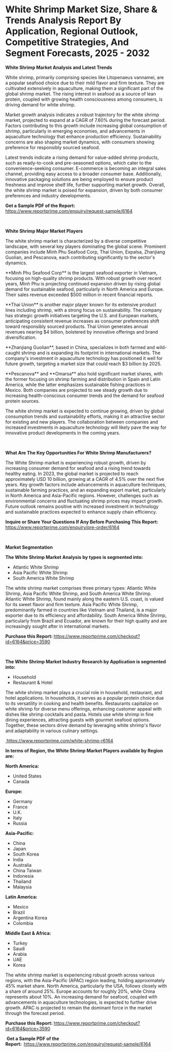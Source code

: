 <p><h1>White Shrimp Market Size, Share & Trends Analysis Report By Application, Regional Outlook, Competitive Strategies, And Segment Forecasts, 2025 - 2032</h1></p><p><strong>White Shrimp Market Analysis and Latest Trends</strong></p>
<p><p>White shrimp, primarily comprising species like Litopenaeus vannamei, are a popular seafood choice due to their mild flavor and firm texture. They are cultivated extensively in aquaculture, making them a significant part of the global shrimp market. The rising interest in seafood as a source of lean protein, coupled with growing health consciousness among consumers, is driving demand for white shrimp.</p><p>Market growth analysis indicates a robust trajectory for the white shrimp market, projected to expand at a CAGR of 7.60% during the forecast period. Factors contributing to this growth include increasing global consumption of shrimp, particularly in emerging economies, and advancements in aquaculture technology that enhance production efficiency. Sustainability concerns are also shaping market dynamics, with consumers showing preference for responsibly sourced seafood.</p><p>Latest trends indicate a rising demand for value-added shrimp products, such as ready-to-cook and pre-seasoned options, which cater to the convenience-seeking consumer. E-commerce is becoming an integral sales channel, providing easy access to a broader consumer base. Additionally, innovative packaging solutions are being employed to ensure product freshness and improve shelf life, further supporting market growth. Overall, the white shrimp market is poised for expansion, driven by both consumer preferences and industry developments.</p></p>
<p><strong>Get a Sample PDF of the Report:&nbsp;</strong> <a href="https://www.reportprime.com/enquiry/request-sample/6164?utm_campaign=4521&utm_medium=2&utm_source=Github&utm_content=ia&utm_term=14052025&utm_id=white-shrimp">https://www.reportprime.com/enquiry/request-sample/6164</a></p>
<p>&nbsp;</p>
<p><strong>White Shrimp Major Market Players</strong></p>
<p><p>The white shrimp market is characterized by a diverse competitive landscape, with several key players dominating the global scene. Prominent companies include Minh Phu Seafood Corp, Thai Union, Expalsa, Zhanjiang Guolian, and Pescanova, each contributing significantly to the sector's dynamics.</p><p>**Minh Phu Seafood Corp** is the largest seafood exporter in Vietnam, focusing on high-quality shrimp products. With robust growth over recent years, Minh Phu is projecting continued expansion driven by rising global demand for sustainable seafood, particularly in North America and Europe. Their sales revenue exceeded $500 million in recent financial reports.</p><p>**Thai Union** is another major player known for its extensive product lines including shrimp, with a strong focus on sustainability. The company has strategic growth initiatives targeting the U.S. and European markets, anticipating consistent revenue increases as consumer preferences shift toward responsibly sourced products. Thai Union generates annual revenues nearing $4 billion, bolstered by innovative offerings and brand diversification.</p><p>**Zhanjiang Guolian**, based in China, specializes in both farmed and wild-caught shrimp and is expanding its footprint in international markets. The company's investment in aquaculture technology has positioned it well for future growth, targeting a market size that could reach $3 billion by 2025.</p><p>**Pescanova** and **Omarsa** also hold significant market shares, with the former focusing on shrimp farming and distribution in Spain and Latin America, while the latter emphasizes sustainable fishing practices in Mexico. Both companies are projected to see steady growth due to increasing health-conscious consumer trends and the demand for seafood protein sources.</p><p>The white shrimp market is expected to continue growing, driven by global consumption trends and sustainability efforts, making it an attractive sector for existing and new players. The collaboration between companies and increased investments in aquaculture technology will likely pave the way for innovative product developments in the coming years.</p></p>
<p>&nbsp;</p>
<p><strong>What Are The Key Opportunities For White Shrimp Manufacturers?</strong></p>
<p><p>The White Shrimp market is experiencing robust growth, driven by increasing consumer demand for seafood and a rising trend towards healthy eating. In 2023, the global market is projected to reach approximately USD 10 billion, growing at a CAGR of 4.5% over the next five years. Key growth factors include advancements in aquaculture techniques, sustainable farming practices, and an expanding export market, particularly in North America and Asia-Pacific regions. However, challenges such as environmental concerns and fluctuating shrimp prices may impact growth. Future outlook remains positive with increased investment in technology and sustainable practices expected to enhance supply chain efficiency.</p></p>
<p><strong>Inquire or Share Your Questions If Any Before Purchasing This Report:</strong> <a href="https://www.reportprime.com/enquiry/pre-order/6164?utm_campaign=4521&utm_medium=2&utm_source=Github&utm_content=ia&utm_term=14052025&utm_id=white-shrimp">https://www.reportprime.com/enquiry/pre-order/6164</a></p>
<p>&nbsp;</p>
<p><strong>Market Segmentation</strong></p>
<p><strong>The White Shrimp Market Analysis by types is segmented into:</strong></p>
<p><ul><li>Atlantic White Shrimp</li><li>Asia Pacific White Shrimp</li><li>South America White Shrimp</li></ul></p>
<p><p>The white shrimp market comprises three primary types: Atlantic White Shrimp, Asia Pacific White Shrimp, and South America White Shrimp. Atlantic White Shrimp, found mainly along the eastern U.S. coast, is valued for its sweet flavor and firm texture. Asia Pacific White Shrimp, predominantly farmed in countries like Vietnam and Thailand, is a major exporter due to its efficiency and affordability. South America White Shrimp, particularly from Brazil and Ecuador, are known for their high quality and are increasingly sought after in international markets.</p></p>
<p><strong>Purchase this Report:&nbsp;</strong><a href="https://www.reportprime.com/checkout?id=6164&price=3590&utm_campaign=4521&utm_medium=2&utm_source=Github&utm_content=ia&utm_term=14052025&utm_id=white-shrimp">https://www.reportprime.com/checkout?id=6164&price=3590</a></p>
<p>&nbsp;</p>
<p><strong>The White Shrimp Market Industry Research by Application is segmented into:</strong></p>
<p><ul><li>Household</li><li>Restaurant & Hotel</li></ul></p>
<p><p>The white shrimp market plays a crucial role in household, restaurant, and hotel applications. In households, it serves as a popular protein choice due to its versatility in cooking and health benefits. Restaurants capitalize on white shrimp for diverse menu offerings, enhancing customer appeal with dishes like shrimp cocktails and pasta. Hotels use white shrimp in fine dining experiences, attracting guests with gourmet seafood options. Together, these sectors drive demand by leveraging white shrimp's flavor and adaptability in various culinary settings.</p></p>
<p><a href="https://www.reportprime.com/white-shrimp-r6164?utm_campaign=4521&utm_medium=2&utm_source=Github&utm_content=ia&utm_term=14052025&utm_id=white-shrimp">&nbsp;https://www.reportprime.com/white-shrimp-r6164</a></p>
<p><strong>In terms of Region, the White Shrimp Market Players available by Region are:</strong></p>
<p>
    <p> <strong> North America: </strong>
        <ul>
            <li>United States</li>
            <li>Canada</li>
        </ul>
        </p> 
    <p> <strong> Europe: </strong>
        <ul>
            <li>Germany</li>
            <li>France</li>
            <li>U.K.</li>
            <li>Italy</li>
            <li>Russia</li>
        </ul>
        </p> 
    <p> <strong> Asia-Pacific: </strong>
        <ul>
            <li>China</li>
            <li>Japan</li>
            <li>South Korea</li>
            <li>India</li>
            <li>Australia</li>
            <li>China Taiwan</li>
            <li>Indonesia</li>
            <li>Thailand</li>
            <li>Malaysia</li>
        </ul>
        </p> 
    <p> <strong> Latin America: </strong>
        <ul>
            <li>Mexico</li>
            <li>Brazil</li>
            <li>Argentina Korea</li>
            <li>Colombia</li>
        </ul>
        </p> 
    <p> <strong> Middle East & Africa: </strong>
        <ul>
            <li>Turkey</li>
            <li>Saudi</li>
            <li>Arabia</li>
            <li>UAE</li>
            <li>Korea</li>
        </ul>
    </p>
    </p>
<p><p>The white shrimp market is experiencing robust growth across various regions, with the Asia-Pacific (APAC) region leading, holding approximately 45% market share. North America, particularly the USA, follows closely with a share of around 25%. Europe accounts for roughly 20%, while China represents about 10%. An increasing demand for seafood, coupled with advancements in aquaculture technologies, is expected to further drive growth. APAC is projected to remain the dominant force in the market through the forecast period.</p></p>
<p><strong>Purchase this Report: </strong><a href="https://www.reportprime.com/checkout?id=6164&price=3590&utm_campaign=4521&utm_medium=2&utm_source=Github&utm_content=ia&utm_term=14052025&utm_id=white-shrimp">https://www.reportprime.com/checkout?id=6164&price=3590</a></p>
<p>&nbsp;<strong>Get a Sample PDF of the Report:&nbsp;&nbsp;</strong><a href="https://www.reportprime.com/enquiry/request-sample/6164?utm_campaign=4521&utm_medium=2&utm_source=Github&utm_content=ia&utm_term=14052025&utm_id=white-shrimp">https://www.reportprime.com/enquiry/request-sample/6164</a></p>
<p><strong></strong></p>
<p><p></p><p></p><p></p></p>